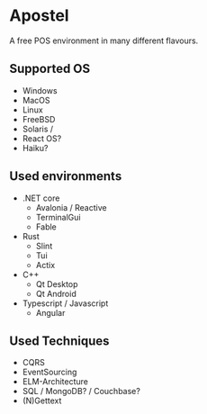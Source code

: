# Apostel
A free POS environment in many different flavours.

## Supported OS
- Windows
- MacOS
- Linux
- FreeBSD
- Solaris / 
- React OS?
- Haiku?

## Used environments
- .NET core
  * Avalonia / Reactive
  * TerminalGui
  * Fable
- Rust
  * Slint
  * Tui
  * Actix
- C++ 
  * Qt Desktop
  * Qt Android
- Typescript / Javascript
  * Angular

## Used Techniques
- CQRS
- EventSourcing
- ELM-Architecture
- SQL / MongoDB? / Couchbase?
- (N)Gettext
